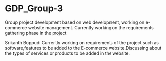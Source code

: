 # GDP_Group-3
Group project development based on web development, working on e-commerce website management. Currently working on the requirements gathering phase in the project

Srikanth Boppudi
Currently working on requirements of the project such as software,features to be added to the E-commerce website.Discussing about the types of services or products to be added in the website.

